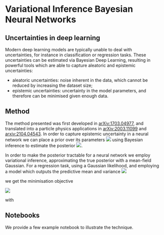 # Variational Inference Bayesian Neural Networks
## Uncertainties in deep learning
Modern deep learning models are typically unable to deal with uncertainties, for instance in classification or regression tasks.
These uncertainties can be estimated via Bayesian Deep Learning, resulting in powerful tools which are able to capture aleatoric and epistemic uncertainties:
* aleatoric uncertainties: noise inherent in the data, which cannot be reduced by increasing the dataset size;
* epistemic uncertainties: uncertainty in the model parameters, and therefore can be minimised given enough data.

## Method
The method presented was first developed in [arXiv:1703.04977](https://arxiv.org/pdf/1703.04977.pdf), and translated into a particle physics applications in [arXiv:2003.11099](https://arxiv.org/abs/2003.11099) and [arxiv:2104.04543](https://arxiv.org/pdf/2104.04543.pdf).
In order to capture epistemic uncertainty in a neural network we can place a prior over its parameters 
<img src="https://render.githubusercontent.com/render/math?math=\textbf{\theta} \sim \mathcal{N}(\mu, \sigma)">
using Bayesian inference to estimate the posterior
<img src="https://render.githubusercontent.com/render/math?math=p(\textbf{\theta}| \text{Data})">.

In order to make the posterior tractable for a neural network we employ variational inference, approximating the true posterior with a mean-field Gaussian. For a regression task, using a Gaussian likelihood, and employing a model which outputs the predictive mean and variance <img src="https://render.githubusercontent.com/render/math?math=(\textbf{\hat{y}}, \hat{\sigma}^2)">

we get the minimisation objective

<img src="https://render.githubusercontent.com/render/math?math=L(\theta) = \frac{1}{2 \hat{\sigma}_i^2} |\textbf{y}_i - \textbf{\hat{y}}_i|_{L2} + \frac{1}{2} \log \hat{\sigma}_i^2">

with 

## Notebooks

We provide a few example notebook to illustrate the technique.

